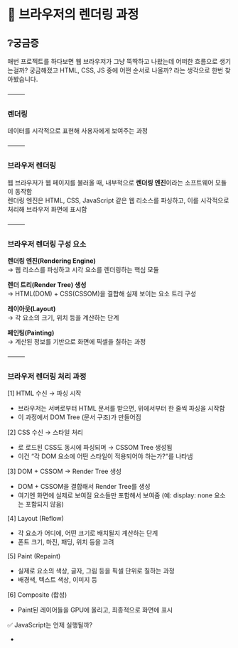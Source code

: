 # 🧠 브라우저의 렌더링 과정

## ❔궁금증
매번 프로젝트를 하다보면 웹 브라우저가 그냥 뚝딱하고 나왔는데 어떠한 흐름으로 생기는걸까? 궁금해졌고 HTML, CSS, JS 중에 어떤 순서로 나올까? 라는 생각으로 한번 찾아봤습니다.

⸻

### 렌더링
데이터를 시각적으로 표현해 사용자에게 보여주는 과정

⸻

### 브라우저 렌더링
웹 브라우저가 웹 페이지를 불러올 때, 내부적으로 **렌더링 엔진**이라는 소프트웨어 모듈이 동작함<br>
렌더링 엔진은 HTML, CSS, JavaScript 같은 웹 리소스를 파싱하고, 이를 시각적으로 처리해 브라우저 화면에 표시함

⸻

### 브라우저 렌더링 구성 요소
**렌더링 엔진(Rendering Engine)**  
   → 웹 리소스를 파싱하고 시각 요소를 렌더링하는 핵심 모듈

**렌더 트리(Render Tree) 생성**  
   → HTML(DOM) + CSS(CSSOM)을 결합해 실제 보이는 요소 트리 구성

**레이아웃(Layout)**  
   → 각 요소의 크기, 위치 등을 계산하는 단계

**페인팅(Painting)**  
   → 계산된 정보를 기반으로 화면에 픽셀을 칠하는 과정

⸻

### 브라우저 렌더링 처리 과정
[1] HTML 수신 → 파싱 시작
- 브라우저는 서버로부터 HTML 문서를 받으면, 위에서부터 한 줄씩 파싱을 시작함
- 이 과정에서 DOM Tree (문서 구조)가 만들어짐


[2] CSS 수신 → 스타일 처리
- <link>로 로드된 CSS도 동시에 파싱되며 → CSSOM Tree 생성됨
- 이건 “각 DOM 요소에 어떤 스타일이 적용되어야 하는가?“를 나타냄

[3] DOM + CSSOM → Render Tree 생성
- DOM + CSSOM을 결합해서 Render Tree를 생성
- 여기엔 화면에 실제로 보여질 요소들만 포함해서 보여줌 (예: display: none 요소는 포함되지 않음)

[4] Layout (Reflow)
- 각 요소가 어디에, 어떤 크기로 배치될지 계산하는 단계
- 폰트 크기, 마진, 패딩, 위치 등을 고려


[5] Paint (Repaint)
- 실제로 요소의 색상, 글자, 그림 등을 픽셀 단위로 칠하는 과정
- 배경색, 텍스트 색상, 이미지 등


[6] Composite (합성)
- Paint된 레이어들을 GPU에 올리고, 최종적으로 화면에 표시


✅ JavaScript는 언제 실행될까?
- <script>는 기본적으로 HTML 파싱을 막아버리고 즉시 실행
- 그래서 보통은 defer/async를 써서 로딩 시점을 조절함


⸻

🔄 전체 흐름 다이어그램으로 정리
```
HTML 파싱
   ↓
DOM 생성       ← JS 실행 (필요 시 DOM 조작)
   ↓
CSS 파싱
   ↓
CSSOM 생성
   ↓
DOM + CSSOM → Render Tree
   ↓
Layout → Paint → Composite
   ↓
🖥️ 화면 출력
```
⸻
